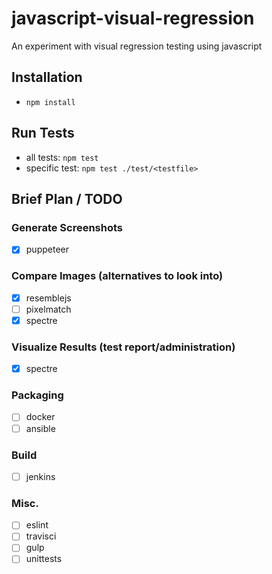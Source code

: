 # javascript-visual-regression
An experiment with visual regression testing using javascript

## Installation
* `npm install`

## Run Tests
* all tests: `npm test`
* specific test: `npm test ./test/<testfile>`


## Brief Plan / TODO
### Generate Screenshots
- [x] puppeteer

### Compare Images (alternatives to look into)
- [x] resemblejs
- [ ] pixelmatch
- [x] spectre

### Visualize Results (test report/administration)
- [x] spectre 

### Packaging
- [ ] docker
- [ ] ansible

### Build
- [ ] jenkins

### Misc.
- [ ] eslint
- [ ] travisci
- [ ] gulp
- [ ] unittests
